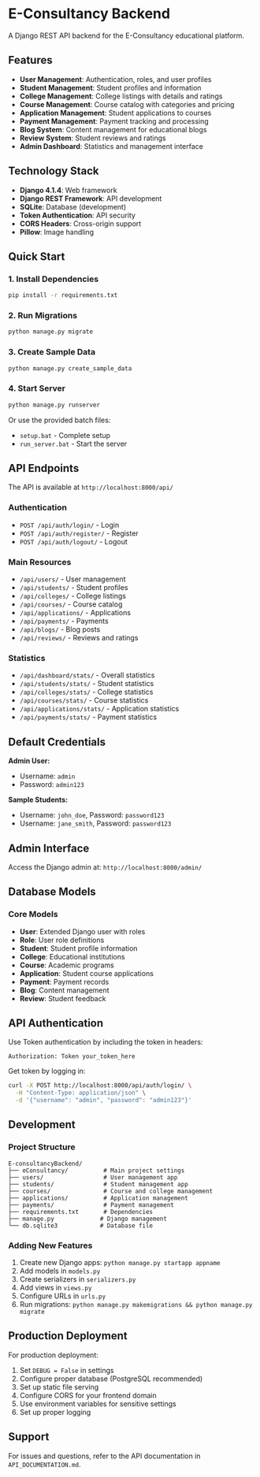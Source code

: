 # E-Consultancy Backend

A Django REST API backend for the E-Consultancy educational platform.

## Features

- **User Management**: Authentication, roles, and user profiles
- **Student Management**: Student profiles and information
- **College Management**: College listings with details and ratings
- **Course Management**: Course catalog with categories and pricing
- **Application Management**: Student applications to courses
- **Payment Management**: Payment tracking and processing
- **Blog System**: Content management for educational blogs
- **Review System**: Student reviews and ratings
- **Admin Dashboard**: Statistics and management interface

## Technology Stack

- **Django 4.1.4**: Web framework
- **Django REST Framework**: API development
- **SQLite**: Database (development)
- **Token Authentication**: API security
- **CORS Headers**: Cross-origin support
- **Pillow**: Image handling

## Quick Start

### 1. Install Dependencies
```bash
pip install -r requirements.txt
```

### 2. Run Migrations
```bash
python manage.py migrate
```

### 3. Create Sample Data
```bash
python manage.py create_sample_data
```

### 4. Start Server
```bash
python manage.py runserver
```

Or use the provided batch files:
- `setup.bat` - Complete setup
- `run_server.bat` - Start the server

## API Endpoints

The API is available at `http://localhost:8000/api/`

### Authentication
- `POST /api/auth/login/` - Login
- `POST /api/auth/register/` - Register
- `POST /api/auth/logout/` - Logout

### Main Resources
- `/api/users/` - User management
- `/api/students/` - Student profiles
- `/api/colleges/` - College listings
- `/api/courses/` - Course catalog
- `/api/applications/` - Applications
- `/api/payments/` - Payments
- `/api/blogs/` - Blog posts
- `/api/reviews/` - Reviews and ratings

### Statistics
- `/api/dashboard/stats/` - Overall statistics
- `/api/students/stats/` - Student statistics
- `/api/colleges/stats/` - College statistics
- `/api/courses/stats/` - Course statistics
- `/api/applications/stats/` - Application statistics
- `/api/payments/stats/` - Payment statistics

## Default Credentials

**Admin User:**
- Username: `admin`
- Password: `admin123`

**Sample Students:**
- Username: `john_doe`, Password: `password123`
- Username: `jane_smith`, Password: `password123`

## Admin Interface

Access the Django admin at: `http://localhost:8000/admin/`

## Database Models

### Core Models
- **User**: Extended Django user with roles
- **Role**: User role definitions
- **Student**: Student profile information
- **College**: Educational institutions
- **Course**: Academic programs
- **Application**: Student course applications
- **Payment**: Payment records
- **Blog**: Content management
- **Review**: Student feedback

## API Authentication

Use Token authentication by including the token in headers:
```
Authorization: Token your_token_here
```

Get token by logging in:
```bash
curl -X POST http://localhost:8000/api/auth/login/ \
  -H "Content-Type: application/json" \
  -d '{"username": "admin", "password": "admin123"}'
```

## Development

### Project Structure
```
E-consultancyBackend/
├── eConsultancy/          # Main project settings
├── users/                 # User management app
├── students/              # Student management app
├── courses/               # Course and college management
├── applications/          # Application management
├── payments/              # Payment management
├── requirements.txt       # Dependencies
├── manage.py             # Django management
└── db.sqlite3            # Database file
```

### Adding New Features
1. Create new Django apps: `python manage.py startapp appname`
2. Add models in `models.py`
3. Create serializers in `serializers.py`
4. Add views in `views.py`
5. Configure URLs in `urls.py`
6. Run migrations: `python manage.py makemigrations && python manage.py migrate`

## Production Deployment

For production deployment:
1. Set `DEBUG = False` in settings
2. Configure proper database (PostgreSQL recommended)
3. Set up static file serving
4. Configure CORS for your frontend domain
5. Use environment variables for sensitive settings
6. Set up proper logging

## Support

For issues and questions, refer to the API documentation in `API_DOCUMENTATION.md`.